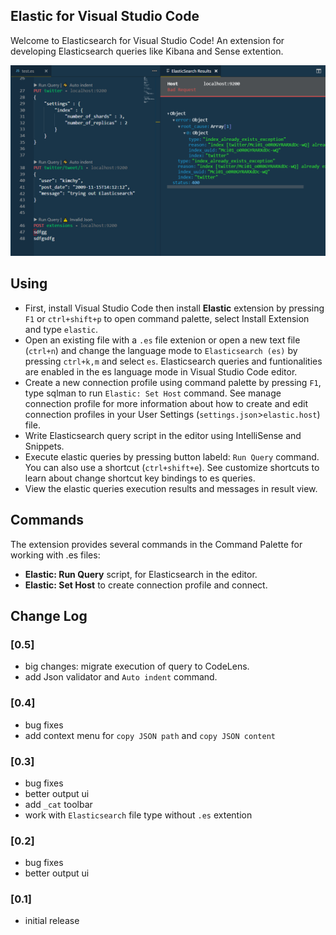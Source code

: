 ## Elastic for Visual Studio Code

Welcome to Elasticsearch for Visual Studio Code! An extension for developing Elasticsearch queries like Kibana and Sense extention.

![shot](shots/scr2.png)

## Using

- First, install Visual Studio Code then install **Elastic** extension by pressing `F1` or `ctrl+shift+p` to open command palette, select Install Extension and type `elastic`.
- Open an existing file with a `.es` file extenion or open a new text file (`ctrl+n`) and change the language mode to `Elasticsearch (es)` by pressing `ctrl+k,m` and select `es`. Elasticsearch queries and funtionalities are enabled in the es language mode in Visual Studio Code editor.
- Create a new connection profile using command palette by pressing `F1`, type sqlman to run `Elastic: Set Host` command. See manage connection profile for more information about how to create and edit connection profiles in your User Settings (`settings.json`>`elastic.host`) file.
- Write Elasticsearch query script in the editor using IntelliSense and Snippets.
- Execute elastic queries by pressing button labeld: `Run Query` command. You can also use a shortcut (`ctrl+shift+e`). See customize shortcuts to learn about change shortcut key bindings to es queries.
- View the elastic queries execution results and messages in result view.

## Commands

The extension provides several commands in the Command Palette for working with .es files:

- **Elastic: Run Query** script, for Elasticsearch in the editor.
- **Elastic: Set Host** to create connection profile and connect.

## Change Log

### [0.5]
- big changes: migrate execution of query to CodeLens.
- add Json validator and `Auto indent` command.

### [0.4]
- bug fixes
- add context menu for `copy JSON path` and `copy JSON content`

### [0.3]
- bug fixes
- better output ui
- add `_cat` toolbar
- work with `Elasticsearch` file type without `.es` extention


### [0.2]
- bug fixes
- better output ui

### [0.1]
- initial release